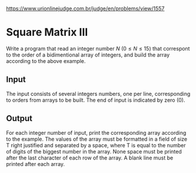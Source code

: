 https://www.urionlinejudge.com.br/judge/en/problems/view/1557

# Square Matrix III

Write a program that read an integer number $N$ ($0 \leq N \leq 15$) that
correspont to the order of a bidimentional array of integers, and build the
array according to the above example.

## Input

The input consists of several integers numbers, one per line, corresponding to
orders from arrays to be built. The end of input is indicated by zero (0).

## Output

For each integer number of input, print the corresponding array according to
the example. The values of the array must be formatted in a field of size T
right justified and separated by a space, where T is equal to the number of
digits of the biggest number in the array. None space must be printed after
the last character of each row of the array. A blank line must be printed
after each array.
